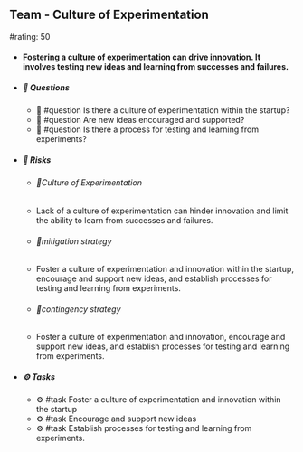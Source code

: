 ## Team - Culture of Experimentation
#rating: 50
- #### Fostering a culture of experimentation can drive innovation. It involves testing new ideas and learning from successes and failures.
- ##### 💭 Questions
  - 💭 #question Is there a culture of experimentation within the startup?
  - 💭 #question Are new ideas encouraged and supported?
  - 💭 #question Is there a process for testing and learning from experiments?
- ##### 🚨 Risks

  - ###### 🚨Culture of Experimentation
  - Lack of a culture of experimentation can hinder innovation and limit the ability to learn from successes and failures.
  - ###### 🚨mitigation strategy
  - Foster a culture of experimentation and innovation within the startup, encourage and support new ideas, and establish processes for testing and learning from experiments.
  - ###### 🚨contingency strategy
  - Foster a culture of experimentation and innovation, encourage and support new ideas, and establish processes for testing and learning from experiments.
- ##### ⚙️ Tasks
  - ⚙️ #task Foster a culture of experimentation and innovation within the startup
  - ⚙️ #task  Encourage and support new ideas
  - ⚙️ #task  Establish processes for testing and learning from experiments.


